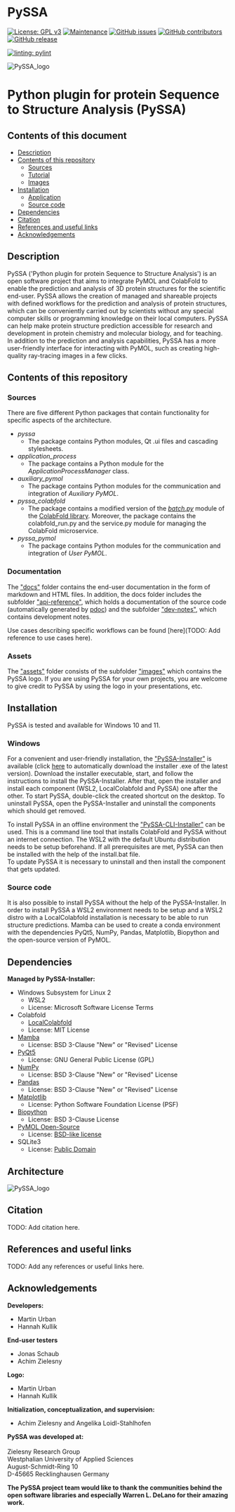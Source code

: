 # PySSA
<!-- [![DOI](https://zenodo.org/badge/220207097.svg)](https://zenodo.org/badge/latestdoi/220207097) -->
[![License: GPL v3](https://img.shields.io/badge/License-GPL%20v3-blue.svg)](http://www.gnu.org/licenses/gpl-3.0)
[![Maintenance](https://img.shields.io/badge/Maintained%3F-yes-blue.svg)](https://GitHub.com/zielesny/PySSA/graphs/commit-activity)
[![GitHub issues](https://img.shields.io/github/issues/zielesny/PySSA)](https://GitHub.com/zielesny/PySSA/issues/)
[![GitHub contributors](https://img.shields.io/github/contributors/zielesny/PySSA.svg)](https://GitHub.com/zielesny/PySSA/graphs/contributors/)
[![GitHub release](https://img.shields.io/github/release/zielesny/PySSA.svg)](https://github.com/zielesny/PySSA/releases/)

[![linting: pylint](https://img.shields.io/badge/linting-pylint-yellowgreen)](https://github.com/pylint-dev/pylint)


![PySSA_logo](https://github.com/urban233/PySSA/blob/main/assets/images/graphical_abstract_pyssa.png)
# Python plugin for protein Sequence to Structure Analysis (PySSA)

## Contents of this document
* [Description](#Description)
* [Contents of this repository](#Contents-of-this-repository)
  * [Sources](#Sources)
  * [Tutorial](#Tutorial)
  * [Images](#Images)
* [Installation](#Installation)
    * [Application](#Application)
    * [Source code](#Source-code)
* [Dependencies](#Dependencies)
* [Citation](#Citation)
* [References and useful links](#References-and-useful-links)
* [Acknowledgements](#Acknowledgements)

## Description
PySSA ('Python plugin for protein Sequence to Structure Analysis') is an open software project that 
aims to integrate PyMOL and ColabFold to enable the prediction and analysis of 
3D protein structures for the scientific end-user. 
PySSA allows the creation of managed and shareable projects with defined workflows for 
the prediction and analysis of protein structures, 
which can be conveniently carried out by scientists without 
any special computer skills or programming knowledge on their local computers. 
PySSA can help make protein structure prediction accessible for research and 
development in protein chemistry and molecular biology, and for teaching. <br>
In addition to the prediction and analysis capabilities, PySSA has a more user-friendly interface 
for interacting with PyMOL, such as creating high-quality ray-tracing images in a few clicks.
<!-- The scientific article describing PySSA can be found here: <a href="doi"> Title </a> -->

## Contents of this repository
### Sources
There are five different Python packages that contain functionality for specific aspects of the architecture. 

- _pyssa_ 
  - The package contains Python modules, Qt .ui files and cascading stylesheets.
- _application_process_
  - The package contains a Python module for the _ApplicationProcessManager_ class.
- _auxiliary_pymol_ 
  - The package contains Python modules for the communication and integration of _Auxiliary PyMOL_.
- _pyssa_colabfold_
  - The package contains a modified version of the [_batch.py_](https://github.com/sokrypton/ColabFold/blob/main/colabfold/batch.py) module of the [ColabFold library](https://github.com/sokrypton/ColabFold). Moreover, the package contains the colabfold_run.py  and the service.py module for managing the ColabFold microservice.
- _pyssa_pymol_
  - The package contains Python modules for the communication and integration of _User PyMOL_.

### Documentation
The <a href="https://github.com/zielesny/PySSA/tree/main/docs">"docs"</a> folder 
contains the end-user documentation in the form of markdown and HTML files. In addition, the
docs folder includes the subfolder <a href="https://github.com/zielesny/PySSA/tree/main/docs/api-reference">"api-reference"</a>, 
which holds a documentation of the source code
(automatically generated by [pdoc](https://pdoc.dev/)) and the subfolder
<a href="https://github.com/zielesny/PySSA/tree/main/docs/dev-notes">"dev-notes"</a>, which contains development notes.

Use cases describing specific workflows can be found [here](TODO: Add reference to use cases here). 

### Assets
The <a href="https://github.com/zielesny/PySSA/tree/main/assets">"assets"</a> folder consists of
the subfolder <a href="https://github.com/zielesny/PySSA/tree/main/assets">"images"</a> which contains the PySSA logo.
If you are using PySSA for your own projects, you are welcome to give credit to PySSA by using the logo in your presentations, etc.

## Installation
PySSA is tested and available for Windows 10 and 11.
### Windows
For a convenient and user-friendly installation, the <a href="https://github.com/urban233/PySSAInstaller">"PySSA-Installer"</a> is available
(click <a href="https://github.com/urban233/PySSAInstaller">here</a> to
automatically download the installer .exe of the latest version).
Download the installer
executable, start, and follow the instructions to install the PySSA-Installer.
After that, open the installer and install each component (WSL2, LocalColabfold and PySSA)
one after the other.
To start PySSA, double-click the created shortcut on the desktop.
To uninstall PySSA, open the PySSA-Installer and uninstall the components which
should get removed.

To install PySSA in an offline environment the <a href="https://github.com/urban233/PySSACliInstaller">"PySSA-CLI-Installer"</a> can be used.
This is a command line tool that installs ColabFold and PySSA without an internet connection. 
The WSL2 with the default Ubuntu distribution needs to be setup beforehand. 
If all prerequisites are met, PySSA can then be installed with the help of the install.bat file.<br> 
To update PySSA it is necessary to uninstall and then install the component that gets updated.

### Source code
It is also possible to install PySSA without the help of the PySSA-Installer.
In order to install PySSA a WSL2 environment needs to be setup and a WSL2
distro with a LocalColabfold installation is necessary to be able to run
structure predictions.
Mamba can be used to create a conda environment with the dependencies PyQt5, NumPy,
Pandas, Matplotlib, Biopython and the open-source version of PyMOL.

## Dependencies
**Managed by PySSA-Installer:**
* Windows Subsystem for Linux 2
  * WSL2
  * License: Microsoft Software License Terms
* Colabfold
  * [LocalColabfold](https://github.com/YoshitakaMo/localcolabfold)
  * License: MIT License
* [Mamba](https://github.com/mamba-org/mamba)
  * License: BSD 3-Clause "New" or "Revised" License
* [PyQt5](https://riverbankcomputing.com/software/pyqt/intro)
  * License: GNU General Public License (GPL)
* [NumPy](https://numpy.org/)
  * License: BSD 3-Clause "New" or "Revised" License
* [Pandas](https://github.com/pandas-dev/pandas)
  * License: BSD 3-Clause "New" or "Revised" License
* [Matplotlib](https://matplotlib.org/)
  * License: Python Software Foundation License (PSF)
* [Biopython](https://biopython.org/)
  * License: BSD 3-Clause License
* [PyMOL Open-Source](https://github.com/schrodinger/pymol-open-source)
  * License: [BSD-like license](https://github.com/schrodinger/pymol-open-source/blob/master/LICENSE)
* SQLite3
  * License: [Public Domain](https://www.sqlite.org/copyright.html)

## Architecture
![PySSA_logo](https://github.com/urban233/PySSA/blob/main/assets/images/architecture_figure.png)

## Citation
TODO: Add citation here.

## References and useful links
TODO: Add any references or useful links here.

## Acknowledgements
**Developers:**
* Martin Urban
* Hannah Kullik

**End-user testers**
* Jonas Schaub
* Achim Zielesny

**Logo:**
* Martin Urban
* Hannah Kullik

**Initialization, conceptualization, and supervision:**
* Achim Zielesny and Angelika Loidl-Stahlhofen

**PySSA was developed at:**
<br>
<br>Zielesny Research Group
<br>Westphalian University of Applied Sciences
<br>August-Schmidt-Ring 10
<br>D-45665 Recklinghausen Germany

**The PySSA project team would like to thank
the communities behind the open software libraries and especially Warren L. DeLano
for their amazing work.**
